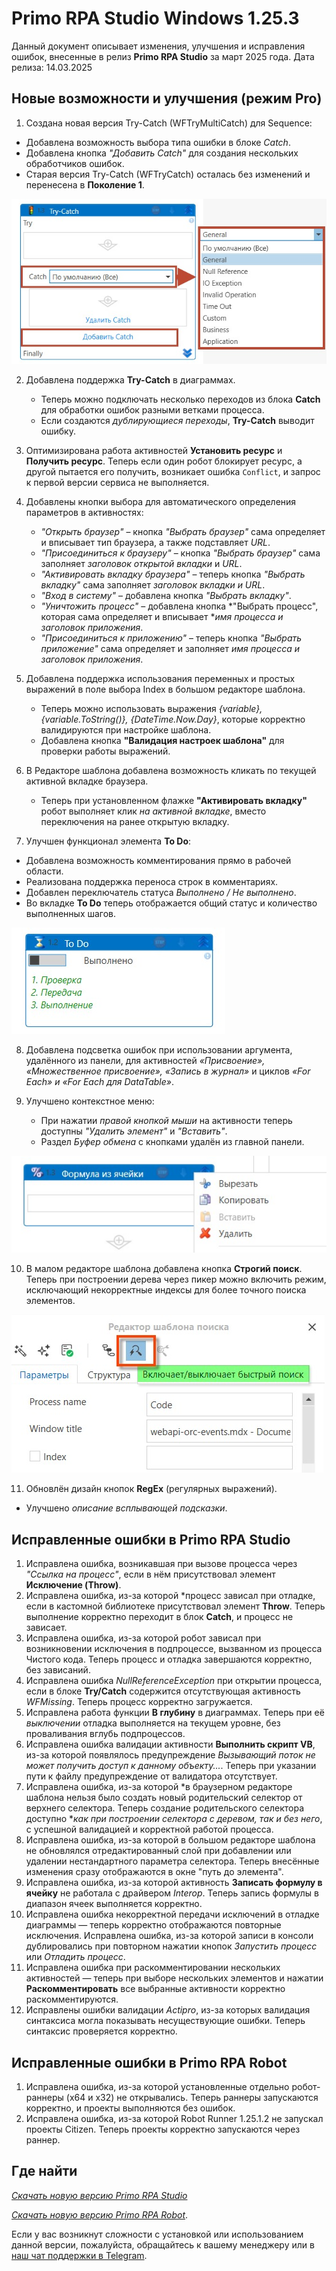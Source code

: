 #  Primo RPA Studio Windows  1.25.3

Данный документ описывает изменения, улучшения и исправления ошибок, внесенные в релиз **Primo RPA Studio** за март 2025 года.
Дата релиза: 14.03.2025

## Новые возможности и улучшения (режим Pro)


1.  Создана новая версия Try-Catch (WFTryMultiCatch) для Sequence:  
   - Добавлена возможность выбора типа ошибки в блоке *Catch*.  
   - Добавлена кнопка *"Добавить Catch"* для создания нескольких обработчиков ошибок.  
   - Старая версия Try-Catch (WFTryCatch) осталась без изменений и перенесена в **Поколение 1**.

 ![](<../../.gitbook/assets1/list_catch_new.png>)


2. Добавлена поддержка **Try-Catch** в диаграммах.  
   - Теперь можно подключать несколько переходов из блока **Catch** для обработки ошибок разными ветками процесса.  
   - Если создаются *дублирующиеся переходы*, **Try-Catch** выводит ошибку.
   
3. Оптимизирована работа активностей **Установить ресурс** и **Получить ресурс**. Теперь если один робот блокирует ресурс, а другой пытается его получить, возникает ошибка `Conflict`, и запрос к первой версии сервиса не выполняется.

4. Добавлены кнопки выбора для автоматического определения параметров в активностях:  
   - *"Открыть браузер"* – кнопка *"Выбрать браузер"* сама определяет и вписывает тип браузера, а также подставляет *URL*.  
   - *"Присоединиться к браузеру"* – кнопка *"Выбрать браузер"* сама заполняет *заголовок открытой вкладки* и *URL*.  
   - *"Активировать вкладку браузера"* – теперь кнопка *"Выбрать вкладку"* сама заполняет *заголовок вкладки и URL*.  
   - *"Вход в систему"* – добавлена кнопка *"Выбрать вкладку"*.  
   - *"Уничтожить процесс"* – добавлена кнопка *"Выбрать процесс", которая сама определяет и вписывает **имя процесса и заголовок приложения*.  
   - *"Присоединиться к приложению"* – теперь кнопка *"Выбрать приложение"* сама определяет и заполняет *имя процесса и заголовок приложения*. 

5. Добавлена поддержка использования переменных и простых выражений в поле выбора Index в большом редакторе шаблона.
   - Теперь можно использовать выражения *{variable}, {variable.ToString()}, {DateTime.Now.Day}*, которые корректно валидируются при настройке шаблона.  
   - Добавлена кнопка **"Валидация настроек шаблона"** для проверки работы выражений.  

6. В Редакторе шаблона добавлена возможность кликать по текущей активной вкладке браузера. 
   - Теперь при установленном флажке **"Активировать вкладку"** робот выполняет клик *на активной вкладке*, вместо переключения на ранее открытую вкладку.

7. Улучшен функционал элемента **To Do**:  
- Добавлена возможность комментирования прямо в рабочей области.  
- Реализована поддержка переноса строк в комментариях.  
- Добавлен переключатель статуса *Выполнено / Не выполнено*.  
- Во вкладке **To Do** теперь отображается общий статус и количество выполненных шагов.

![](<../../.gitbook/assets1/Todo_new_element.png>)

8. Добавлена подсветка ошибок при использовании аргумента, удалённого из панели, для активностей *«Присвоение», «Множественное присвоение», «Запись в журнал»* и циклов *«For Each» и «For Each для DataTable»*.

9. Улучшено контекстное меню: 
   - При нажатии *правой кнопкой мыши* на активности теперь доступны *"Удалить элемент"* и *"Вставить"*.  
   - Раздел *Буфер обмена* с кнопками удалён из главной панели.
   
![](<../../.gitbook/assets1/buffer_copy_delete.png.jpeg>)

10. В малом редакторе шаблона добавлена кнопка **Строгий поиск**. Теперь при построении дерева через пикер можно включить режим, исключающий некорректные индексы для более точного поиска элементов.

![](<../../.gitbook/assets1/strict_search_editor.png>)

11. Обновлён дизайн кнопок **RegEx** (регулярных выражений).  
   - Улучшено *описание всплывающей подсказки*.  




## Исправленные ошибки в Primo RPA Studio


1. Исправлена ошибка, возникавшая при вызове процесса через *"Ссылка на процесс"*, если в нём присутствовал элемент **Исключение (Throw)**.
1. Исправлена ошибка, из-за которой *процесс зависал при отладке, если в кастомной библиотеке присутствовал элемент **Throw**. Теперь выполнение корректно переходит в блок **Catch**, и процесс не зависает.
1. Исправлена ошибка, из-за которой робот зависал при возникновении исключения в подпроцессе, вызванном из процесса Чистого кода. Теперь процесс и отладка завершаются корректно, без зависаний.
1. Исправлена ошибка *NullReferenceException* при открытии процесса, если в блоке **Try/Catch** содержится отсутствующая активность *WFMissing*. Теперь процесс корректно загружается.
1. Исправлена работа функции **В глубину** в диаграммах. Теперь при её *выключении* отладка выполняется на текущем уровне, без проваливания вглубь подпроцессов.
1. Исправлена ошибка валидации активности **Выполнить скрипт VB**, из-за которой появлялось предупреждение *Вызывающий поток не может получить доступ к данному объекту...*. Теперь при указании пути к файлу предупреждение от валидатора отсутствует. 
1. Исправлена ошибка, из-за которой *в браузерном редакторе шаблона нельзя было создать новый родительский селектор от верхнего селектора. Теперь создание родительского селектора доступно **как при построении селектора с деревом, так и без него*, с успешной валидацией и корректной работой процесса. 
1. Исправлена ошибка, из-за которой в большом редакторе шаблона не обновлялся отредактированный слой при добавлении или удалении нестандартного параметра селектора. Теперь внесённые изменения сразу отображаются в окне "путь до элемента".
1. Исправлена ошибка, из-за которой активность **Записать формулу в ячейку** не работала с драйвером *Interop*. Теперь запись формулы в диапазон ячеек выполняется корректно.
1. Исправлена ошибка некорректной передачи исключений в отладке диаграммы — теперь корректно отображаются повторные исключения.
Исправлена ошибка, из-за которой записи в консоли дублировались при повторном нажатии кнопок *Запустить процесс* или *Отладить процесс*. 
1. Исправлена ошибка при раскомментировании нескольких активностей — теперь при выборе нескольких элементов и нажатии **Раскомментировать** все выбранные активности корректно раскомментируются.
1. Исправлены ошибки валидации *Actipro*, из-за которых валидация синтаксиса могла показывать несуществующие ошибки. Теперь синтаксис проверяется корректно.




## Исправленные ошибки в Primo RPA Robot

1. Исправлена ошибка, из-за которой установленные отдельно робот-раннеры (x64 и x32) не открывались. Теперь раннеры запускаются корректно, и проекты выполняются без ошибок.
2. Исправлена ошибка, из-за которой Robot Runner 1.25.1.2 не запускал проекты Citizen. Теперь проекты корректно запускаются через раннер.




## Где найти


[*Скачать новую версию Primo RPA Studio*](https://disk.primo-rpa.ru/index.php/s/t9BHBjR6PP06Yax?path=%2FRelease%2FStudio)

[*Скачать новую версию Primo RPA Robot*](https://disk.primo-rpa.ru/index.php/s/t9BHBjR6PP06Yax?path=%2FRelease%2FRobot). 


Если у вас возникнут сложности с установкой или использованием данной версии, пожалуйста, обращайтесь к вашему менеджеру или в [наш чат поддержки в Telegram](https://t.me/primo_RPA_chat).
